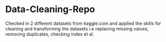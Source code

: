 # Data-Cleaning-Repo

Checked in 2 different datasets from kaggle.com and applied the skills for cleaning and transforming the datasets i.e replacing missing values, removing duplicates, checking index et al. 
